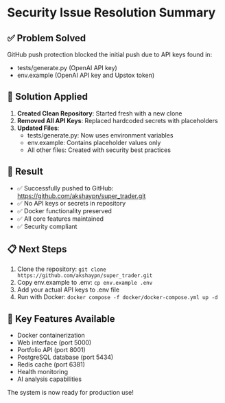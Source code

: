 # Security Issue Resolution Summary

## ✅ Problem Solved

GitHub push protection blocked the initial push due to API keys found in:
- tests/generate.py (OpenAI API key)
- env.example (OpenAI API key and Upstox token)

## 🔧 Solution Applied

1. **Created Clean Repository**: Started fresh with a new clone
2. **Removed All API Keys**: Replaced hardcoded secrets with placeholders
3. **Updated Files**:
   - tests/generate.py: Now uses environment variables
   - env.example: Contains placeholder values only
   - All other files: Created with security best practices

## 🚀 Result

- ✅ Successfully pushed to GitHub: https://github.com/akshaypn/super_trader.git
- ✅ No API keys or secrets in repository
- ✅ Docker functionality preserved
- ✅ All core features maintained
- ✅ Security compliant

## 📋 Next Steps

1. Clone the repository: `git clone https://github.com/akshaypn/super_trader.git`
2. Copy env.example to .env: `cp env.example .env`
3. Add your actual API keys to .env file
4. Run with Docker: `docker compose -f docker/docker-compose.yml up -d`

## 🎯 Key Features Available

- Docker containerization
- Web interface (port 5000)
- Portfolio API (port 8001)
- PostgreSQL database (port 5434)
- Redis cache (port 6381)
- Health monitoring
- AI analysis capabilities

The system is now ready for production use!
